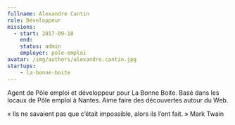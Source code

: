 ```yaml
---
fullname: Alexandre Cantin
role: Développeur
missions:
  - start: 2017-09-18
    end:
    status: admin
    employer: pole-emploi
avatar: /img/authors/alexandre.cantin.jpg
startups:
    - la-bonne-boite
---
```


Agent de Pôle emploi et développeur pour La Bonne Boite.
Basé dans les locaux de Pôle emploi à Nantes.
Aime faire des découvertes autour du Web.

« Ils ne savaient pas que c’était impossible, alors ils l’ont fait. » Mark Twain
